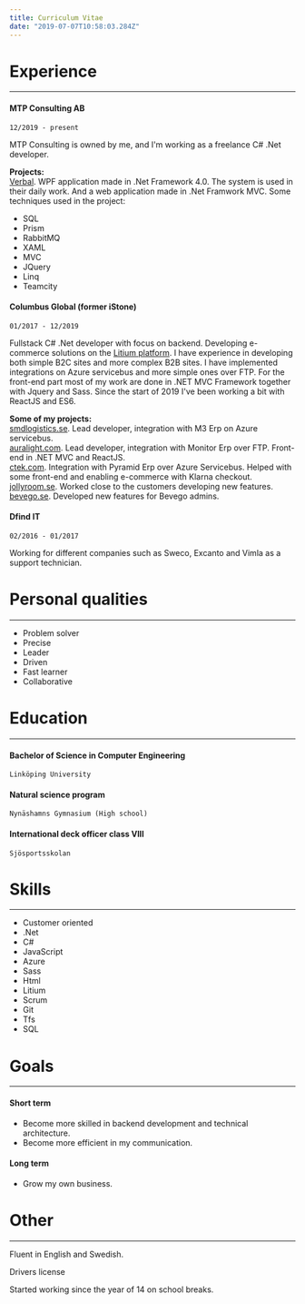```yaml
---
title: Curriculum Vitae
date: "2019-07-07T10:58:03.284Z"
---
```


# Experience
---

#### MTP Consulting AB
```
12/2019 - present
```
MTP Consulting is owned by me, and I'm working as a freelance C# .Net developer.

<b>Projects:</b> <br/>
<a href="https://verbal.se">Verbal</a>. WPF application made in .Net Framework 4.0. The system is used in their daily work. And a web application made in .Net Framwork MVC. Some techniques used in the project:

* SQL
* Prism
* RabbitMQ
* XAML
* MVC
* JQuery
* Linq
* Teamcity

#### Columbus Global (former iStone)
```
01/2017 - 12/2019
```
Fullstack C# .Net developer with focus on backend. Developing e-commerce solutions on the <a href="https://www.litium.se/">Litium platform</a>.
I have experience in developing both simple B2C sites and more complex B2B sites. 
I have implemented integrations on Azure servicebus and more simple ones over FTP. For the front-end part most of my work are done in .NET MVC Framework
together with Jquery and Sass. Since the start of 2019 I've been working a bit with ReactJS and ES6.

<b>Some of my projects:</b> <br/>
<a href="https://smdlogistics.se">smdlogistics.se</a>. Lead developer, integration with M3 Erp on Azure servicebus. <br/>
<a href="https://www.auralight.com">auralight.com</a>. Lead developer, integration with Monitor Erp over FTP. Front-end in .NET MVC and ReactJS. <br/>
<a href="https://www.ctek.com">ctek.com</a>. Integration with Pyramid Erp over Azure Servicebus. Helped with some front-end and enabling e-commerce with Klarna checkout. <br/>
<a href="https://www.jollyroom.se">jollyroom.se</a>. Worked close to the customers developing new features. <br/>
<a href="https://www.bevego.se">bevego.se</a>. Developed new features for Bevego admins. <br/>
#### Dfind IT
```
02/2016 - 01/2017
```
Working for different companies such as Sweco, Excanto and Vimla as a support technician.

# Personal qualities
---
* Problem solver
* Precise
* Leader
* Driven
* Fast learner
* Collaborative

# Education
---
#### Bachelor of Science in Computer Engineering
```
Linköping University
```

#### Natural science program
```
Nynäshamns Gymnasium (High school)
```

#### International deck officer class VIII
```
Sjösportsskolan
```

# Skills
---
* Customer oriented
* .Net
* C#
* JavaScript
* Azure
* Sass
* Html
* Litium
* Scrum
* Git
* Tfs
* SQL

# Goals
---
#### Short term
* Become more skilled in backend development and technical architecture.
* Become more efficient in my communication.

#### Long term
* Grow my own business.

# Other
---
Fluent in English and Swedish.

Drivers license

Started working since the year of 14 on school breaks.

